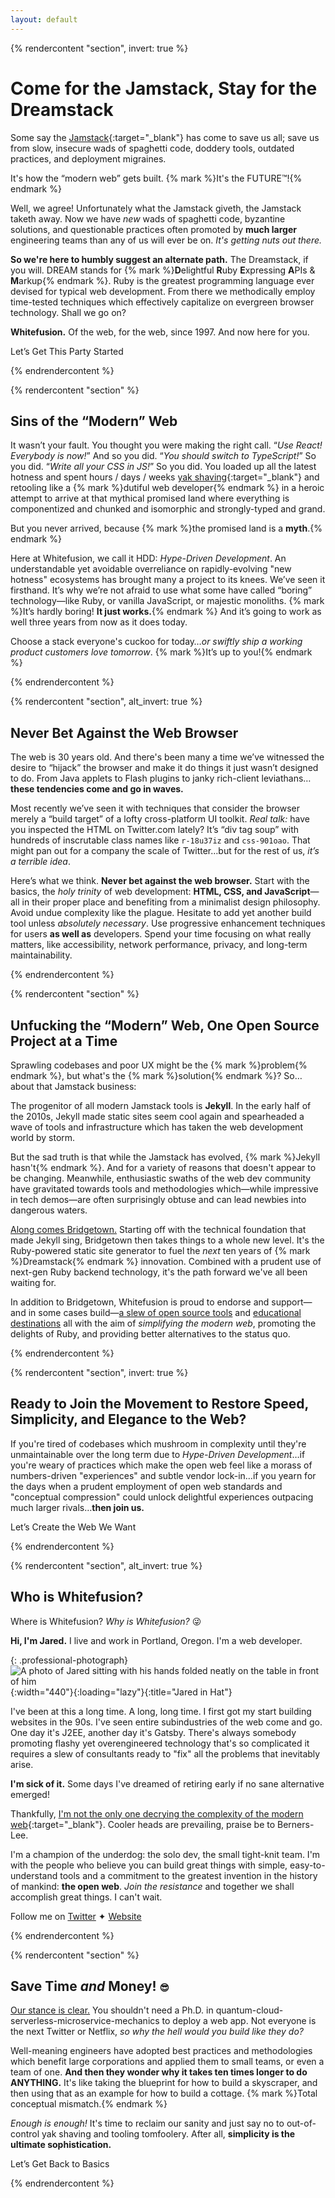 ```yaml
---
layout: default
---
```


{% rendercontent "section", invert: true %}

# Come for the Jamstack, Stay for the Dreamstack

Some say the [Jamstack](https://jamstack.org){:target="_blank"} has come to save us all; save us from slow, insecure wads of spaghetti code, doddery tools, outdated practices, and deployment migraines.

It's how the “modern web” gets built. {% mark %}It's the FUTURE™!{% endmark %}

Well, we agree! Unfortunately what the Jamstack giveth, the Jamstack taketh away. Now we have _new_ wads of spaghetti code, byzantine solutions, and questionable practices often promoted by **much larger** engineering teams than any of us will ever be on. _It's getting nuts out there._

**So we're here to humbly suggest an alternate path.** The Dreamstack, if you will. DREAM stands for {% mark %}**D**elightful **R**uby **E**xpressing **A**PIs & **M**arkup{% endmark %}. Ruby is the greatest programming language ever devised for typical web development. From there we methodically employ time-tested techniques which effectively capitalize on evergreen browser technology. Shall we go on?

**Whitefusion.** Of the web, for the web, since 1997. And now here for you.

<sl-button type="primary" size="large" pill onclick="document.querySelector('sl-dialog').show()">Let’s Get This Party Started</sl-button>

{% endrendercontent %}

{% rendercontent "section" %}

## Sins of the “Modern” Web

It wasn’t your fault. You thought you were making the right call. “_Use React! Everybody is now!_” And so you did. “_You should switch to TypeScript!_” So you did. “_Write all your CSS in JS!_” So you did. You loaded up all the latest hotness and spent hours / days / weeks [yak shaving](https://web.archive.org/web/20210111105147/https://americanexpress.io/yak-shaving/){:target="_blank"} and retooling like a {% mark %}dutiful web developer{% endmark %} in a heroic attempt to arrive at that mythical promised land where everything is componentized and chunked and isomorphic and strongly-typed and grand.

But you never arrived, because {% mark %}the promised land is a **myth**.{% endmark %}

Here at Whitefusion, we call it HDD: _Hype-Driven Development_. An understandable yet avoidable overreliance on rapidly-evolving "new hotness" ecosystems has brought many a project to its knees. We’ve seen it firsthand. It’s why we’re not afraid to use what some have called “boring” technology—like Ruby, or vanilla JavaScript, or majestic monoliths. {% mark %}It’s hardly boring! **It just works.**{% endmark %} And it’s going to work as well three years from now as it does today.

Choose a stack everyone's cuckoo for today…_or swiftly ship a working product customers love tomorrow_. {% mark %}It’s up to you!{% endmark %}

{% endrendercontent %}

{% rendercontent "section", alt_invert: true %}

## Never Bet Against the Web Browser

The web is 30 years old. And there's been many a time we’ve witnessed the desire to “hijack” the browser and make it do things it just wasn’t designed to do. From Java applets to Flash plugins to janky rich-client leviathans…**these tendencies come and go in waves.**

Most recently we’ve seen it with techniques that consider the browser merely a “build target” of a lofty cross-platform UI toolkit. _Real talk:_ have you inspected the HTML on Twitter.com lately? It’s “div tag soup” with hundreds of inscrutable class names like `r-18u37iz` and `css-901oao`. That might pan out for a company the scale of Twitter…but for the rest of us, _it’s a terrible idea_.

Here’s what we think. **Never bet against the web browser.** Start with the basics, the _holy trinity_ of web development: **HTML, CSS, and JavaScript**—all in their proper place and benefiting from a minimalist design philosophy. Avoid undue complexity like the plague. Hesitate to add yet another build tool unless _absolutely necessary_. Use progressive enhancement techniques for users **as well as** developers. Spend your time focusing on what really matters, like accessibility, network performance, privacy, and long-term maintainability.

{% endrendercontent %}

{% rendercontent "section" %}

## Unfucking the “Modern” Web, One Open Source Project at a Time

Sprawling codebases and poor UX might be the {% mark %}problem{% endmark %}, but what's the {% mark %}solution{% endmark %}? So…about that Jamstack business:

The progenitor of all modern Jamstack tools is **Jekyll**. In the early half of the 2010s, Jekyll made static sites seem cool again and spearheaded a wave of tools and infrastructure which has taken the web development world by storm.

But the sad truth is that while the Jamstack has evolved, {% mark %}Jekyll hasn't{% endmark %}. And for a variety of reasons that doesn't appear to be changing. Meanwhile, enthusiastic swaths of the web dev community have gravitated towards tools and methodologies which—while impressive in tech demos—are often surprisingly obtuse and can lead newbies into dangerous waters.

[Along comes Bridgetown.](/tech/) Starting off with the technical foundation that made Jekyll sing, Bridgetown then takes things to a whole new level. It's the Ruby-powered static site generator to fuel the <em>next</em> ten years of {% mark %}Dreamstack{% endmark %} innovation. Combined with a prudent use of next-gen Ruby backend technology, it's the path forward we've all been waiting for.

In addition to Bridgetown, Whitefusion is proud to endorse and support—and in some cases build—[a slew of open source tools](/tech/) and [educational destinations](/resources/) all with the aim of _simplifying the modern web_, promoting the delights of Ruby, and providing better alternatives to the status quo.

{% endrendercontent %}

{% rendercontent "section", invert: true %}

## Ready to Join the Movement to Restore Speed, Simplicity, and Elegance to the Web?

If you're tired of codebases which mushroom in complexity until they're unmaintainable over the long term due to _Hype-Driven Development_…if you're weary of practices which make the open web feel like a morass of numbers-driven "experiences" and subtle vendor lock-in…if you yearn for the days when a prudent employment of open web standards and "conceptual compression" could unlock delightful experiences outpacing much larger rivals…**then join us.**

<sl-button type="primary" size="large" pill onclick="document.querySelector('sl-dialog').show()">Let’s Create the Web We Want</sl-button>

{% endrendercontent %}

{% rendercontent "section", alt_invert: true %}

## Who is Whitefusion?

Where is Whitefusion? _Why is Whitefusion?_ 😜

**Hi, I'm Jared.** I live and work in Portland, Oregon. I'm a web developer.

{: .professional-photograph}
![A photo of Jared sitting with his hands folded neatly on the table in front of him](/images/jared-studio-professional.jpg){:width="440"}{:loading="lazy"}{:title="Jared in Hat"}

I've been at this a long time. A long, long time. I first got my start building websites in the 90s. I've seen entire subindustries of the web come and go. One day it's J2EE, another day it's Gatsby. There's always somebody promoting flashy yet overengineered technology that's so complicated it requires a slew of consultants ready to "fix" all the problems that inevitably arise.

**I'm sick of it.** Some days I've dreamed of retiring early if no sane alternative emerged!

Thankfully, [I'm not the only one decrying the complexity of the modern web](https://web.archive.org/web/20201216033103/https://macwright.com/2020/05/10/spa-fatigue.html){:target="_blank"}. Cooler heads are prevailing, praise be to Berners-Lee.

I'm a champion of the underdog: the solo dev, the small tight-knit team. I'm with the people who believe you can build great things with simple, easy-to-understand tools and a commitment to the greatest invention in the history of mankind: **the open web**. _Join the resistance_ and together we shall accomplish great things. I can't wait.

Follow me on <a href="https://twitter.com/jaredcwhite" target="_blank" style="margin-right:var(--sl-spacing-xxx-small)"><sl-icon name="twitter"></sl-icon>Twitter</a> ✦ <a href="https://jaredwhite.com" target="_blank"><sl-icon name="globe"></sl-icon>Website</a>

{% endrendercontent %}

{% rendercontent "section" %}

## Save Time _and_ Money! <ui-label style="font-size:0.7em">😎</ui-label>

[Our stance is clear.](/methodology/) You shouldn't need a Ph.D. in quantum-cloud-serverless-microservice-mechanics to deploy a web app. Not everyone is the next Twitter or Netflix, <em>so why the hell would you build like they do?</em>

Well-meaning engineers have adopted best practices and methodologies which benefit large corporations and applied them to small teams, or even a team of one. **And then they wonder why it takes ten times longer to do ANYTHING.** It's like taking the blueprint for how to build a skyscraper, and then using that as an example for how to build a cottage. {% mark %}Total conceptual mismatch.{% endmark %}

_Enough is enough!_ It's time to reclaim our sanity and just say no to out-of-control yak shaving and tooling tomfoolery. After all, **simplicity is the ultimate sophistication.**

<sl-button type="success" size="large" pill onclick="document.querySelector('sl-dialog').show()">Let’s Get Back to Basics</sl-button>

{% endrendercontent %}
